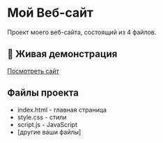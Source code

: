 # Мой Веб-сайт

Проект моего веб-сайта, состоящий из 4 файлов.

## 🔗 Живая демонстрация

[Посмотреть сайт](https://dzoz1us.github.io/MakeSomeNoize)

## Файлы проекта
- index.html - главная страница
- style.css - стили
- script.js - JavaScript
- [другие ваши файлы]